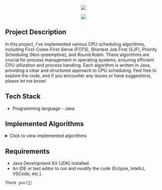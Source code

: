<!DOCTYPE html>
<html lang="en">
<head>
<meta charset="UTF-8">
<meta name="viewport" content="width=device-width, initial-scale=1.0">
</head>
<body>
<div align="center">
  <p>
    <p align="center">
      <img align="center" src="https://readme-typing-svg.herokuapp.com?color=%23${textVal}&lines=+;👨🏻‍💻+CPU+Scheduling+Algorithms+👩🏻‍💻;">
    </p>
    <img src="https://capsule-render.vercel.app/api?type=rect&color=gradient&height=2.5"/>
  </p>
</div>

<h2>Project Description</h2>

<p>In this project, I've implemented various CPU scheduling algorithms, including First-Come-First-Serve (FCFS), Shortest Job First (SJF), Priority Scheduling (Non-preemptive), and Round Robin. These algorithms are crucial for process management in operating systems, ensuring efficient CPU utilization and process handling. Each algorithm is written in Java, providing a clear and structured approach to CPU scheduling. Feel free to explore the code, and if you encounter any issues or have suggestions, please let me know!</p>

<h2>Tech Stack</h2>

<ul>
  <li>Programming language - Java</li>
</ul>

<h2>Implemented Algorithms</h2>

<details>
  <summary>Click to view implemented algorithms</summary>
  
  <ul>
    <li>First-Come-First-Serve (FCFS)
      <ul>
        <li>Processes are executed in the order they arrive in the ready queue.</li>
      </ul>
    </li>
    <li>Shortest Job First (SJF)
      <ul>
        <li>Processes with the shortest burst time are executed first.</li>
      </ul>
    </li>
    <li>Priority Scheduling (Non-preemptive)
      <ul>
        <li>Processes are executed based on their priority. If two processes have the same priority, they are executed based on arrival time.</li>
      </ul>
    </li>
    <li>Round Robin
      <ul>
        <li>Each process is assigned a fixed time in cyclic order, ensuring that all processes get a fair share of CPU time.</li>
      </ul>
    </li>
  </ul>
</details>

<h2>Requirements</h2>

<ul>
  <li>Java Development Kit (JDK) installed.</li>
  <li>An IDE or text editor to run and modify the code (Eclipse, IntelliJ, VSCode, etc.).</li>
</ul>

<p><code>Thank you!🧑‍💻</code></p>

</body>
</html>
